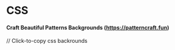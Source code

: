 # CSS

#### Craft Beautiful Patterns Backgrounds (https://patterncraft.fun)
// Click-to-copy css backrounds


